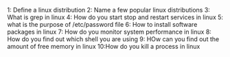 1: Define a linux distribution
2: Name a few popular linux distributions
3: What is grep in linux
4: How do you start stop and restart services in linux
5: what is the purpose of /etc/password file
6: How to install software packages in linux
7: How do you monitor system performance in linux
8: How do you find out which shell you are using
9: HOw can you find out the amount of free memory in linux
10:How do you kill a process in linux


